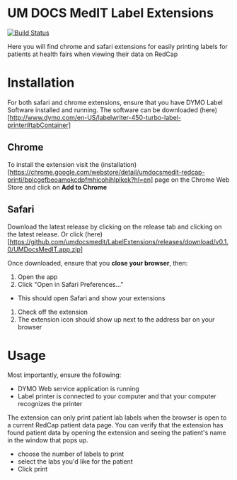 # UM DOCS MedIT Label Extensions

[![Build Status](https://travis-ci.org/kevincar/UMDocsMedIT.svg?branch=master)](https://travis-ci.org/kevincar/UMDocsMedIT)

Here you will find chrome and safari extensions for easily printing labels for
patients at health fairs when viewing their data on RedCap

# Installation

For both safari and chrome extensions, ensure that you have DYMO Label
Software installed and running. The software can be downloaded (here)[http://www.dymo.com/en-US/labelwriter-450-turbo-label-printer#tabContainer]

## Chrome

To install the extension visit the (installation)[https://chrome.google.com/webstore/detail/umdocsmedit-redcap-printi/bplcgefbeoamokcdpfmhicohihlplkek?hl=en] page on the Chrome Web Store
and click on **Add to Chrome**

## Safari

Download the latest release by clicking on the release tab and clicking on the
latest release. Or click (here)[https://github.com/umdocsmedit/LabelExtensions/releases/download/v0.1.0/UMDocsMedIT.app.zip]

Once downloaded, ensure that you **close your browser**, then:
1. Open the app
1. Click "Open in Safari Preferences..."
 - This should open Safari and show your extensions
1. Check off the extension
1. The extension icon should show up next to the address bar on your browser


# Usage

Most importantly, ensure the following:
 - DYMO Web service application is running
 - Label printer is connected to your computer and that your computer
   recognizes the printer

The extension can only print patient lab labels when the browser is open to
a current RedCap patient data page. You can verify that the extension has
found patient data by opening the extension and seeing the patient's name in
the window that pops up.
 - choose the number of labels to print
 - select the labs you'd like for the patient
 - Click print
